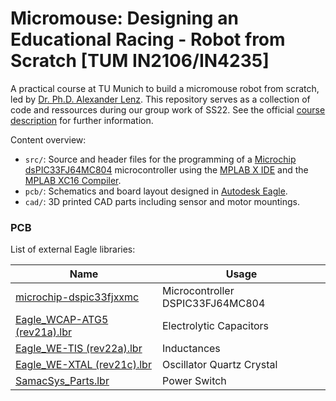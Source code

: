 # Micromouse: Designing an Educational Racing - Robot from Scratch [TUM IN2106/IN4235]

A practical course at TU Munich to build a micromouse robot from scratch, led by [Dr. Ph.D. Alexander Lenz](https://www.ce.cit.tum.de/air/people/dr-alexander-lenz/). This repository serves as a collection of code and ressources during our group work of SS22. See the official [course description](https://campus.tum.de/tumonline/wbLv.wbShowLVDetail?pStpSpNr=950367380&pSpracheNr=2) for further information.

Content overview:
- `src/`: Source and header files for the programming of a [Microchip dsPIC33FJ64MC804](https://www.microchip.com/en-us/product/dsPIC33FJ64MC804) microcontroller using the [MPLAB X IDE](https://www.microchip.com/en-us/tools-resources/develop/mplab-x-ide) and the [MPLAB XC16 Compiler](https://www.microchip.com/en-us/tools-resources/develop/mplab-xc-compilers).
- `pcb/`: Schematics and board layout designed in [Autodesk Eagle](https://www.autodesk.com/products/eagle/overview?term=1-YEAR&tab=subscription).
- `cad/`: 3D printed CAD parts including sensor and motor mountings.

### PCB

List of external Eagle libraries:

| Name  | Usage |
|-------|-------|
| [microchip-dspic33fjxxmc](http://eagle.autodesk.com/eagle/libraries?utf8=%E2%9C%93&q%5Btitle_or_author_or_description_cont%5D=dsPIC33FJ64MC&button=) | Microcontroller DSPIC33FJ64MC804 |
| [Eagle_WCAP-ATG5 (rev21a).lbr](https://www.we-online.com/catalog/en/DESIGNKIT_860022) | Electrolytic Capacitors |
| [Eagle_WE-TIS (rev22a).lbr](https://www.we-online.com/catalog/en/WE-TIS) | Inductances |
| [Eagle_WE-XTAL (rev21c).lbr](https://www.we-online.com/catalog/en/WE-XTAL) | Oscillator Quartz Crystal |
| [SamacSys_Parts.lbr](https://github.com/vincent290587/EAGLE/blob/master/SamacSys/SamacSys_Parts.lbr) | Power Switch |
 
